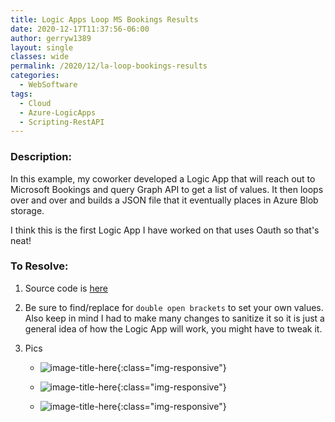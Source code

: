 ```yaml
---
title: Logic Apps Loop MS Bookings Results
date: 2020-12-17T11:37:56-06:00
author: gerryw1389
layout: single
classes: wide
permalink: /2020/12/la-loop-bookings-results
categories:
  - WebSoftware
tags:
  - Cloud
  - Azure-LogicApps
  - Scripting-RestAPI
---
```

<!--more-->

### Description:

In this example, my coworker developed a Logic App that will reach out to Microsoft Bookings and query Graph API to get a list of values. It then loops over and over and builds a JSON file that it eventually places in Azure Blob storage.

I think this is the first Logic App I have worked on that uses Oauth so that's neat!

### To Resolve:

1. Source code is [here](https://github.com/gerryw1389/gerryw1389.github.io/blob/main/assets/code/logic-apps/oauth-example-loop-bookings-results.json)

2. Be sure to find/replace for `double open brackets` to set your own values. Also keep in mind I had to make many changes to sanitize it so it is just a general idea of how the Logic App will work, you might have to tweak it.

3. Pics

   - ![image-title-here](https://automationadmin.com/assets/images/uploads/2020/12/booking1.jpg){:class="img-responsive"}

   - ![image-title-here](https://automationadmin.com/assets/images/uploads/2020/12/booking2.jpg){:class="img-responsive"}

   - ![image-title-here](https://automationadmin.com/assets/images/uploads/2020/12/booking3.jpg){:class="img-responsive"}
